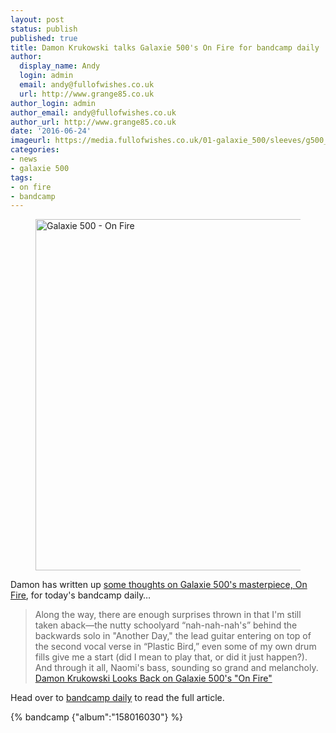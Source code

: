 ```yaml
---
layout: post
status: publish
published: true
title: Damon Krukowski talks Galaxie 500's On Fire for bandcamp daily
author:
  display_name: Andy
  login: admin
  email: andy@fullofwishes.co.uk
  url: http://www.grange85.co.uk
author_login: admin
author_email: andy@fullofwishes.co.uk
author_url: http://www.grange85.co.uk
date: '2016-06-24'
imageurl: https://media.fullofwishes.co.uk/01-galaxie_500/sleeves/g500_onfire_roughcd146_001.jpg
categories:
- news
- galaxie 500
tags:
- on fire
- bandcamp
---
```


<figure><a data-flickr-embed="true"  href="https://www.flickr.com/photos/grange85/14966010204/" title="Galaxie 500 - On Fire"><img src="https://c5.staticflickr.com/4/3943/14966010204_c004905dfe_b.jpg" width="1024" height="562" alt="Galaxie 500 - On Fire"></a><script async src="//embedr.flickr.com/assets/client-code.js" charset="utf-8"></script></figure>

<p class="lead">Damon has written up <a href="https://daily.bandcamp.com/2016/06/24/galaxie-500-interview/">some thoughts on Galaxie 500's masterpiece, On Fire</a>, for today's bandcamp daily&hellip;</p>

<blockquote>Along the way, there are enough surprises thrown in that I'm still taken aback—the nutty schoolyard “nah-nah-nah's” behind the backwards solo in "Another Day," the lead guitar entering on top of the second vocal verse in “Plastic Bird,” even some of my own drum fills give me a start (did I mean to play that, or did it just happen?). And through it all, Naomi's bass, sounding so grand and melancholy.
<footer><a href="https://daily.bandcamp.com/2016/06/24/galaxie-500-interview/">Damon Krukowski Looks Back on Galaxie 500's "On Fire"</a></footer>
</blockquote>

<p>Head over to <a href="https://daily.bandcamp.com/2016/06/24/galaxie-500-interview/">bandcamp daily</a> to read the full article.</p>

{% bandcamp {"album":"158016030"} %}
